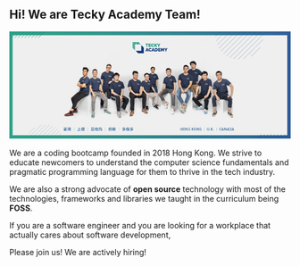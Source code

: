 

## Hi! We are Tecky Academy Team!

![Tecky Academy](https://github.com/teckyio/.github/blob/main/images/banner.png)


We are a coding bootcamp founded in 2018 Hong Kong.
We strive to educate newcomers to understand the computer science fundamentals and pragmatic programming language for them to thrive in the tech industry.

We are also a strong advocate of **open source** technology with most of the technologies, frameworks and libraries we taught in the curriculum being **FOSS**.


If you are a software engineer and you are looking 
for a workplace that actually cares about software development,

Please join us! We are actively hiring! 
